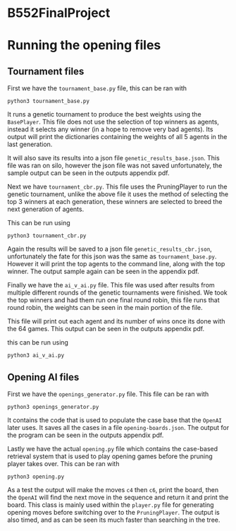 # B552FinalProject

# Running the opening files
## Tournament files
First we have the `tournament_base.py` file, this can be ran with 
```
python3 tournament_base.py
```
It runs a genetic tournament to produce the best weights using the `BasePlayer`. This file does not use the selection of top winners as agents, instead it selects any winner (in a hope to remove very bad agents). Its output will print the dictionaries containing the weights of all 5 agents in the last generation. 

It will also save its results into a json file `genetic_results_base.json`. This file was ran on silo, however the json file was not saved unfortunately, the sample output can be seen in the outputs appendix pdf.

Next we have `tournament_cbr.py`. This file uses the PruningPlayer to run the genetic tournament, unlike the above file it uses the method of selecting the top 3 winners at each generation, these winners are selected to breed the next generation of agents.

This can be run using
```
python3 tournament_cbr.py
```

Again the results will be saved to a json file `genetic_results_cbr.json`, unfortunately the fate for this json was the same as `tournament_base.py`. However it will print the top agents to the command line, along with the top winner. The output sample again can be seen in the appendix pdf.

Finally we have the `ai_v_ai.py` file. This file was used after results from multiple different rounds of the genetic tournaments were finished. We took the top winners and had them run one final round robin, this file runs that round robin, the weights can be seen in the main portion of the file.

This file will print out each agent and its number of wins once its done with the 64 games. This output can be seen in the outputs appendix pdf.

this can be run using 
```
python3 ai_v_ai.py
```

## Opening AI files
First we have the `openings_generator.py` file. This file can be ran with 
```
python3 openings_generator.py
```
It contains the code that is used to populate the case base that the `OpenAI` later uses. It saves all the cases in a file `opening-boards.json`. The output for the program can be seen in the outputs appendix pdf. 

Lastly we have the actual `opening.py` file which contains the case-based retrieval system that is used to play opening games before the pruning player takes over. This can be ran with 
```
python3 opening.py
```
As a test the output will make the moves `c4` then `c6`, print the board, then the `OpenAI` will find the next move in the sequence and return it and print the board. This class is mainly used within the `player.py` file for generating opening moves before switching over to the `PruningPlayer`. The output is also timed, and as can be seen its much faster than searching in the tree.